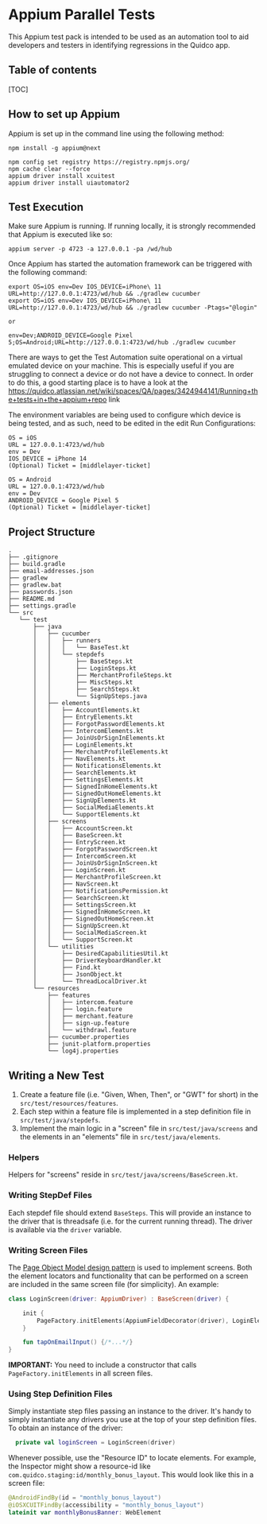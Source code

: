 # Appium Parallel Tests

This Appium test pack is intended to be used as an automation tool to aid developers and testers in identifying regressions in the Quidco app. 

## Table of contents

[TOC]

## How to set up Appium

Appium is set up in the command line using the following method:

```
npm install -g appium@next

npm config set registry https://registry.npmjs.org/
npm cache clear --force
appium driver install xcuitest
appium driver install uiautomator2
```

## Test Execution

Make sure Appium is running. If running locally, it is strongly recommended that Appium is executed like so:
```
appium server -p 4723 -a 127.0.0.1 -pa /wd/hub
```

Once Appium has started the automation framework can be triggered with the following command:
```
export OS=iOS env=Dev IOS_DEVICE=iPhone\ 11 URL=http://127.0.0.1:4723/wd/hub && ./gradlew cucumber
export OS=iOS env=Dev IOS_DEVICE=iPhone\ 11 URL=http://127.0.0.1:4723/wd/hub && ./gradlew cucumber -Ptags="@login"

or

env=Dev;ANDROID_DEVICE=Google Pixel 5;OS=Android;URL=http://127.0.0.1:4723/wd/hub ./gradlew cucumber
```

There are ways to get the Test Automation suite operational on a virtual emulated device on your machine. 
This is especially useful if you are struggling to connect a device or do not have a device to connect.
In order to do this, a good starting place is to have a look at the https://quidco.atlassian.net/wiki/spaces/QA/pages/3424944141/Running+the+tests+in+the+appium+repo link

The environment variables are being used to configure which device is being tested, and as such, need to be edited in the edit Run Configurations:
```
OS = iOS
URL = 127.0.0.1:4723/wd/hub
env = Dev
IOS_DEVICE = iPhone 14
(Optional) Ticket = [middlelayer-ticket]

OS = Android
URL = 127.0.0.1:4723/wd/hub
env = Dev
ANDROID_DEVICE = Google Pixel 5
(Optional) Ticket = [middlelayer-ticket]
```

## Project Structure

```
.
├── .gitignore
├── build.gradle
├── email-addresses.json
├── gradlew
├── gradlew.bat
├── passwords.json
├── README.md
├── settings.gradle
└── src
   └── test
       ├── java
       │   ├── cucumber
       │   │   ├── runners
       │   │   │   └── BaseTest.kt
       │   │   └── stepdefs
       │   │       ├── BaseSteps.kt
       │   │       ├── LoginSteps.kt
       │   │       ├── MerchantProfileSteps.kt
       │   │       ├── MiscSteps.kt
       │   │       ├── SearchSteps.kt
       │   │       └── SignUpSteps.java
       │   ├── elements
       │   │   ├── AccountElements.kt
       │   │   ├── EntryElements.kt
       │   │   ├── ForgotPasswordElements.kt
       │   │   ├── IntercomElements.kt
       │   │   ├── JoinUsOrSignInElements.kt
       │   │   ├── LoginElements.kt
       │   │   ├── MerchantProfileElements.kt
       │   │   ├── NavElements.kt
       │   │   ├── NotificationsElements.kt
       │   │   ├── SearchElements.kt
       │   │   ├── SettingsElements.kt
       │   │   ├── SignedInHomeElements.kt
       │   │   ├── SignedOutHomeElements.kt
       │   │   ├── SignUpElements.kt
       │   │   ├── SocialMediaElements.kt
       │   │   └── SupportElements.kt
       │   ├── screens
       │   │   ├── AccountScreen.kt
       │   │   ├── BaseScreen.kt
       │   │   ├── EntryScreen.kt
       │   │   ├── ForgotPasswordScreen.kt
       │   │   ├── IntercomScreen.kt
       │   │   ├── JoinUsOrSignInScreen.kt
       │   │   ├── LoginScreen.kt
       │   │   ├── MerchantProfileScreen.kt
       │   │   ├── NavScreen.kt
       │   │   ├── NotificationsPermission.kt
       │   │   ├── SearchScreen.kt
       │   │   ├── SettingsScreen.kt
       │   │   ├── SignedInHomeScreen.kt
       │   │   ├── SignedOutHomeScreen.kt
       │   │   ├── SignUpScreen.kt
       │   │   ├── SocialMediaScreen.kt
       │   │   └── SupportScreen.kt
       │   └── utilities
       │       ├── DesiredCapabilitiesUtil.kt
       │       ├── DriverKeyboardHandler.kt
       │       ├── Find.kt
       │       ├── JsonObject.kt
       │       └── ThreadLocalDriver.kt  
       └── resources
           ├── features
           │   ├── intercom.feature
           │   ├── login.feature
           │   ├── merchant.feature
           │   ├── sign-up.feature
           │   └── withdrawl.feature 
           ├── cucumber.properties
           ├── junit-platform.properties
           └── log4j.properties

```

## Writing a New Test

1. Create a feature file (i.e. "Given, When, Then", or "GWT" for short) in the `src/test/resources/features`.
2. Each step within a feature file is implemented in a step definition file in `src/test/java/stepdefs`.
3. Implement the main logic in a "screen" file in `src/test/java/screens` and the elements in an "elements" file in `src/test/java/elements`.

### Helpers

Helpers for "screens" reside in `src/test/java/screens/BaseScreen.kt`.

### Writing StepDef Files

Each stepdef file should extend `BaseSteps`. This will provide an instance to the driver that
is threadsafe (i.e. for the current running thread). The driver is available via the `driver`
variable.

### Writing Screen Files

The [Page Object Model design pattern](https://www.selenium.dev/documentation/test_practices/encouraged/page_object_models/) is used to implement screens. 
Both the element locators and functionality that can be performed on a screen are included in the same
screen file (for simplicity). An example:
```kotlin
class LoginScreen(driver: AppiumDriver) : BaseScreen(driver) {

    init {
        PageFactory.initElements(AppiumFieldDecorator(driver), LoginElements)
    }

    fun tapOnEmailInput() {/*...*/}
}
```

**IMPORTANT:** You need to include a constructor that calls `PageFactory.initElements` in all screen files.

### Using Step Definition Files

Simply instantiate step files passing an instance to the driver. It's  handy to simply
instantiate any drivers you use at the top of your step definition files. To obtain an instance of the driver:
```kotlin
  private val loginScreen = LoginScreen(driver)
```

Whenever possible, use the "Resource ID" to locate elements. For example, the Inspector might show a
resource-id like `com.quidco.staging:id/monthly_bonus_layout`. This would look like this in a screen file:
```kotlin
@AndroidFindBy(id = "monthly_bonus_layout")
@iOSXCUITFindBy(accessibility = "monthly_bonus_layout")
lateinit var monthlyBonusBanner: WebElement
```
